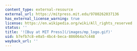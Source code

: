 ```yaml
---
content_type: external-resource
external_url: https://mitpress.mit.edu/9780262037136
has_external_license_warning: true
license: https://en.wikipedia.org/wiki/All_rights_reserved
status: ''
title: '![Buy at MIT Press](/images/mp_logo.gif)'
uid: b7efb7c8-e0a5-4bc4-beca-886064a7c448
wayback_url: ''
---
```

